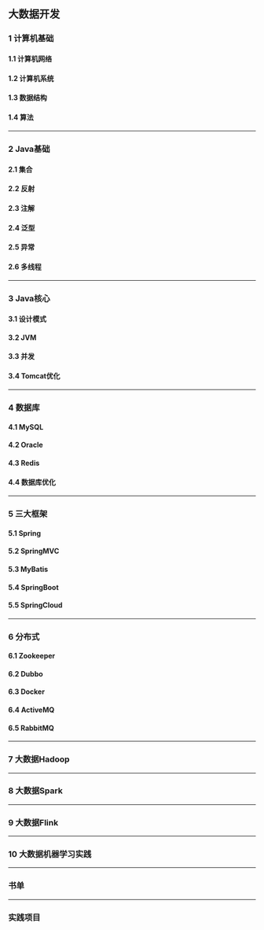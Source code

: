 ## 大数据开发

### 1 计算机基础

#### 1.1 计算机网络

#### 1.2 计算机系统

#### 1.3 数据结构

#### 1.4 算法

------

### 2 Java基础

#### 2.1 集合

#### 2.2 反射

#### 2.3 注解

#### 2.4 泛型

#### 2.5 异常

#### 2.6 多线程

------

### 3 Java核心

#### 3.1 设计模式

#### 3.2 JVM

#### 3.3 并发

#### 3.4 Tomcat优化

------

### 4 数据库

#### 4.1 MySQL

#### 4.2 Oracle

#### 4.3 Redis

#### 4.4 数据库优化

------

### 5 三大框架

#### 5.1 Spring

#### 5.2 SpringMVC

#### 5.3 MyBatis

#### 5.4 SpringBoot

#### 5.5 SpringCloud

------

### 6 分布式

#### 6.1 Zookeeper

#### 6.2 Dubbo

#### 6.3 Docker

#### 6.4 ActiveMQ

#### 6.5 RabbitMQ

------

### 7 大数据Hadoop

------

### 8 大数据Spark

------

### 9 大数据Flink

------

### 10 大数据机器学习实践

------

### 书单

------

### 实践项目

